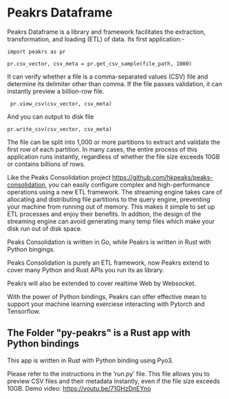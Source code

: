 # Peakrs Dataframe
Peakrs Dataframe is a library and framework facilitates the extraction, transformation, and loading (ETL) of data. Its first application:-

  ``import peakrs as pr``
  
  ``pr.csv_vector, csv_meta = pr.get_csv_sample(file_path, 1000)``

It can verify whether a file is a comma-separated values (CSV) file and determine its delimiter other than comma. If the file passes validation, it can instantly preview a billion-row file. 
 
 `` pr.view_csv(csv_vector, csv_meta)``

And you can output to disk file

  ``pr.write_csv(csv_vector, csv_meta)``

The file can be split into 1,000 or more partitions to extract and validate the first row of each partition. In many cases, the entire process of this application runs instantly, regardless of whether the file size exceeds 10GB or contains billions of rows.

Like the Peaks Consolidation project https://github.com/hkpeaks/peaks-consolidation, you can easily configure complex and high-performance operations using a new ETL framework. The streaming engine takes care of allocating and distributing file partitions to the query engine, preventing your machine from running out of memory. This makes it simple to set up ETL processes and enjoy their benefits. In addtion, the design of the streaming engine can avoid generating many temp files which make your disk run out of disk space.

Peaks Consolidation is written in Go, while Peakrs is written in Rust with Python bingings.

Peaks Consolidation is purely an ETL framework, now Peakrs extend to cover many Python and Rust APIs you run its as library.

Peakrs will also be extended to cover realtime Web by Websocket.

With the power of Python bindings, Peakrs can offer effective mean to support your machine learning exerciese interacting with Pytorch and Tensorflow.

## The Folder "py-peakrs" is a Rust app with Python bindings

This app is written in Rust with Python binding using Pyo3. 

Please refer to the instructions in the ‘run.py’ file. This file allows you to preview CSV files and their metadata instantly, even if the file size exceeds 10GB. Demo video: https://youtu.be/71GHzDnEYno
